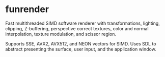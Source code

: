 # funrender
Fast multithreaded SIMD software renderer with transformations, lighting, clipping, Z-buffering, perspective correct textures, color and normal interpolation, texture modulation, and scissor region.

Supports SSE, AVX2, AVX512, and NEON vectors for SIMD.
Uses SDL to abstract presenting the surface, user input,
and the application window.

